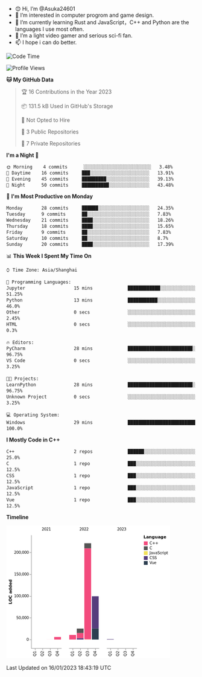 - 😊 Hi, I’m @Asuka24601
- 👀 I’m interested in computer progrom and game design.
- 🌱 I’m currently learning Rust and JavaScript，C++ and Python are the languages I use most often.
- 💞️ I’m a light video gamer and serious sci-fi fan.
- 📫 I hope i can do better.

<!--START_SECTION:waka-->
![Code Time](http://img.shields.io/badge/Code%20Time-328%20hrs-blue)

![Profile Views](http://img.shields.io/badge/Profile%20Views-158-blue)

**🐱 My GitHub Data** 

> 🏆 16 Contributions in the Year 2023
 > 
> 📦 131.5 kB Used in GitHub's Storage 
 > 
> 🚫 Not Opted to Hire
 > 
> 📜 3 Public Repositories 
 > 
> 🔑 7 Private Repositories  
 > 
**I'm a Night 🦉** 

```text
🌞 Morning    4 commits      ░░░░░░░░░░░░░░░░░░░░░░░░░   3.48% 
🌆 Daytime    16 commits     ███░░░░░░░░░░░░░░░░░░░░░░   13.91% 
🌃 Evening    45 commits     █████████░░░░░░░░░░░░░░░░   39.13% 
🌙 Night      50 commits     ██████████░░░░░░░░░░░░░░░   43.48%

```
📅 **I'm Most Productive on Monday** 

```text
Monday       28 commits     ██████░░░░░░░░░░░░░░░░░░░   24.35% 
Tuesday      9 commits      ██░░░░░░░░░░░░░░░░░░░░░░░   7.83% 
Wednesday    21 commits     ████░░░░░░░░░░░░░░░░░░░░░   18.26% 
Thursday     18 commits     ████░░░░░░░░░░░░░░░░░░░░░   15.65% 
Friday       9 commits      ██░░░░░░░░░░░░░░░░░░░░░░░   7.83% 
Saturday     10 commits     ██░░░░░░░░░░░░░░░░░░░░░░░   8.7% 
Sunday       20 commits     ████░░░░░░░░░░░░░░░░░░░░░   17.39%

```


📊 **This Week I Spent My Time On** 

```text
⌚︎ Time Zone: Asia/Shanghai

💬 Programming Languages: 
Jupyter                  15 mins             ████████████░░░░░░░░░░░░░   51.25% 
Python                   13 mins             ███████████░░░░░░░░░░░░░░   46.0% 
Other                    0 secs              ░░░░░░░░░░░░░░░░░░░░░░░░░   2.45% 
HTML                     0 secs              ░░░░░░░░░░░░░░░░░░░░░░░░░   0.3%

🔥 Editors: 
PyCharm                  28 mins             ████████████████████████░   96.75% 
VS Code                  0 secs              ░░░░░░░░░░░░░░░░░░░░░░░░░   3.25%

🐱‍💻 Projects: 
LearnPython              28 mins             ████████████████████████░   96.75% 
Unknown Project          0 secs              ░░░░░░░░░░░░░░░░░░░░░░░░░   3.25%

💻 Operating System: 
Windows                  29 mins             █████████████████████████   100.0%

```

**I Mostly Code in C++** 

```text
C++                      2 repos             ██████░░░░░░░░░░░░░░░░░░░   25.0% 
C                        1 repo              ███░░░░░░░░░░░░░░░░░░░░░░   12.5% 
CSS                      1 repo              ███░░░░░░░░░░░░░░░░░░░░░░   12.5% 
JavaScript               1 repo              ███░░░░░░░░░░░░░░░░░░░░░░   12.5% 
Vue                      1 repo              ███░░░░░░░░░░░░░░░░░░░░░░   12.5%

```


**Timeline**

![Chart not found](https://raw.githubusercontent.com/Asuka24601/Asuka24601/main/charts/bar_graph.png) 


 Last Updated on 16/01/2023 18:43:19 UTC
<!--END_SECTION:waka-->
